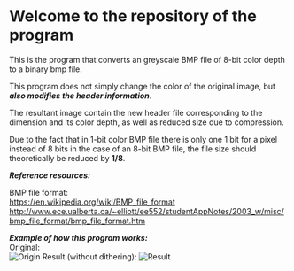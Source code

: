 # Welcome to the repository of the program

This is the program that converts an greyscale BMP file of 8-bit color depth to a binary bmp file.

This program does not simply change the color of the original image, but __*also modifies the header information*__.

The resultant image contain the new header file corresponding to the dimension and its color depth, as well as reduced size due to compression.

Due to the fact that in 1-bit color BMP file there is only one 1 bit for a pixel instead of 8 bits in the case of an 8-bit BMP file, the file size should theoretically be reduced by **1/8**.

__*Reference resources:*__

BMP file format:\
https://en.wikipedia.org/wiki/BMP_file_format
http://www.ece.ualberta.ca/~elliott/ee552/studentAppNotes/2003_w/misc/bmp_file_format/bmp_file_format.htm

__*Example of how this program works:*__\
Original:\
![Origin](https://i.imgur.com/BQNXv8T.png)
Result (without dithering):
![Result](https://i.imgur.com/CNEQaTm.png)
